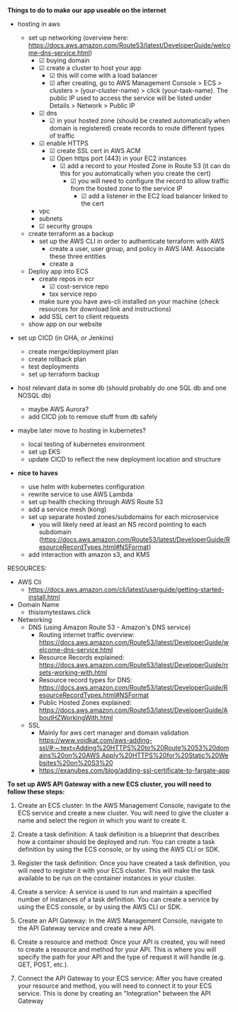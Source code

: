 **Things to do to make our app useable on the internet**
- hosting in aws
    - set up networking (overview here: https://docs.aws.amazon.com/Route53/latest/DeveloperGuide/welcome-dns-service.html)
        - ☑ buying domain
        - ☑ create a cluster to host your app
            - ☑ this will come with a load balancer
            - ☑ after creating, go to AWS Management Console > ECS > clusters > (your-cluster-name) > click (your-task-name).
            The public IP used to access the service will be listed under Details > Network > Public IP     
        - ☑ dns
            - ☑ in your hosted zone (should be created automatically when domain is registered)
            create records to route different types of traffic           
        - ☑ enable HTTPS
            - ☑ create SSL cert in AWS ACM
            - ☑ Open https port (443) in your EC2 instances
              - ☑ add a record to your Hosted Zone in Route 53 (it can do this for you automatically when you create the cert)
                - ☑ you will need to configure the record to allow traffic from the hosted zone to the service IP
                  - ☑ add a listener in the EC2 load balancer linked to the cert
        - vpc
        - subnets
        - ☑ security groups
    - create terraform as a backup
        - set up the AWS CLI in order to authenticate terraform with AWS
            - create a user, user group, and policy in AWS IAM. Associate these three entities
            - create a 
  - Deploy app into ECS
    - create repos in ecr
        - ☑ cost-service repo
        - tax service repo
    - make sure you have aws-cli installed on your machine (check resources for download link and instructions)
    - add SSL cert to client requests
  - show app on our website
- set up CICD (in GHA, or Jenkins)
    - create merge/deployment plan
    - create rollback plan
    - test deployments
    - set up terraform backup
- host relevant data in some db (should probably do one SQL db and one NOSQL db)
    - maybe AWS Aurora?
    - add CICD job to remove stuff from db safely
- maybe later move to hosting in kubernetes?
    - local testing of kubernetes environment
    - set up EKS
    - update CICD to reflect the new deployment location and structure

- **nice to haves**
    - use helm with kubernetes configuration
    - rewrite service to use AWS Lambda
    - set up health checking through AWS Route 53
    - add a service mesh (kong)
    - set up separate hosted zones/subdomains for each microservice
        - you will likely need at least an NS record pointing to each subdomain (https://docs.aws.amazon.com/Route53/latest/DeveloperGuide/ResourceRecordTypes.html#NSFormat)
    - add interaction with amazon s3, and KMS

RESOURCES:
- AWS Cli
  - https://docs.aws.amazon.com/cli/latest/userguide/getting-started-install.html
- Domain Name
    - thisismytestaws.click
- Networking
    - DNS (using Amazon Route 53 - Amazon's DNS service)
        - Routing internet traffic overview: https://docs.aws.amazon.com/Route53/latest/DeveloperGuide/welcome-dns-service.html
        - Resource Records explained: https://docs.aws.amazon.com/Route53/latest/DeveloperGuide/rrsets-working-with.html 
        - Resource record types for DNS: https://docs.aws.amazon.com/Route53/latest/DeveloperGuide/ResourceRecordTypes.html#NSFormat
        - Public Hosted Zones explained: https://docs.aws.amazon.com/Route53/latest/DeveloperGuide/AboutHZWorkingWith.html
    - SSL
        - Mainly for aws cert manager and domain validation https://www.voidkat.com/aws-adding-ssl/#:~:text=Adding%20HTTPS%20to%20Route%2053%20domains%20on%20AWS,Apply%20HTTPS%20for%20Static%20Websites%20on%20S3%20
        - https://exanubes.com/blog/adding-ssl-certificate-to-fargate-app


**To set up AWS API Gateway with a new ECS cluster, you will need to follow these steps:**

1. Create an ECS cluster: In the AWS Management Console, navigate to the ECS service and create a new cluster. 
   You will need to give the cluster a name and select the region in which you want to create it.

2. Create a task definition: A task definition is a blueprint that describes how a container should be deployed and run. 
   You can create a task definition by using the ECS console, or by using the AWS CLI or SDK.

3. Register the task definition: Once you have created a task definition, you will need to register it with your ECS cluster. 
   This will make the task available to be run on the container instances in your cluster.

4. Create a service: A service is used to run and maintain a specified number of instances of a task definition. 
   You can create a service by using the ECS console, or by using the AWS CLI or SDK.

5. Create an API Gateway: In the AWS Management Console, navigate to the API Gateway service and create a new API.

6. Create a resource and method: Once your API is created, you will need to create a resource and method for your API. 
   This is where you will specify the path for your API and the type of request it will handle (e.g. GET, POST, etc.).

7. Connect the API Gateway to your ECS service: After you have created your resource and method, you will need to connect it to your 
   ECS service. This is done by creating an "Integration" between the API Gateway